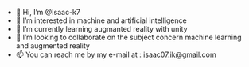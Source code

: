 - 👋 Hi, I’m @Isaac-k7
- 👀 I’m interested in machine and artificial intelligence
- 🌱 I’m currently learning augmanted reality with unity 
- 💞️ I’m looking to collaborate on the subject concern machine learning and augmented reality
- 📫 You can reach me by my e-mail at : isaac07.ik@gmail.com

<!---
Isaac-k7/Isaac-k7 is a ✨ special ✨ repository because its `README.md` (this file) appears on your GitHub profile.
You can click the Preview link to take a look at your changes.
--->
